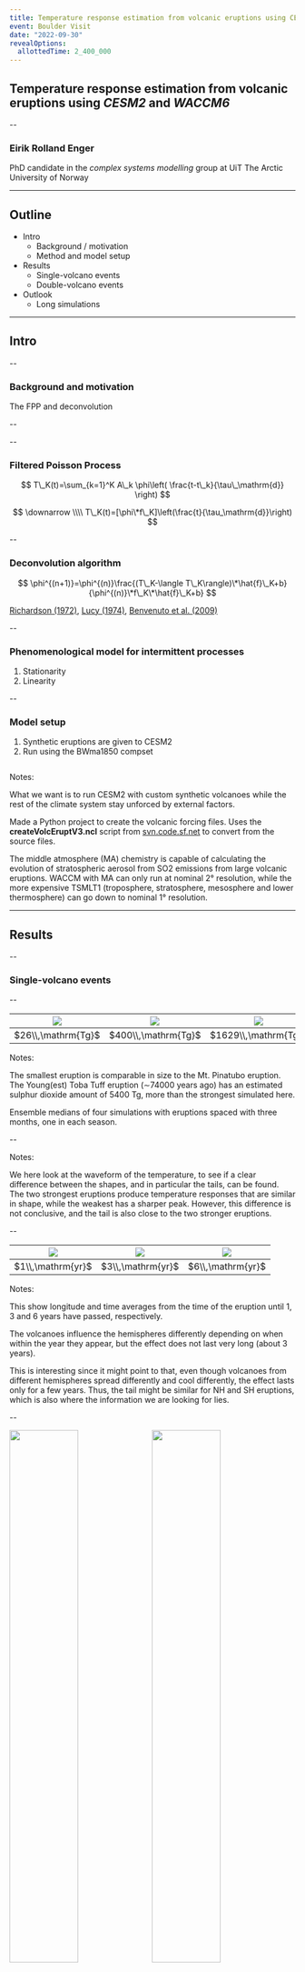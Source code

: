 ```yaml
---
title: Temperature response estimation from volcanic eruptions using CESM2 and WACCM6
event: Boulder Visit
date: "2022-09-30"
revealOptions:
  allottedTime: 2_400_000
---
```


## Temperature response estimation from volcanic eruptions using _CESM2_ and _WACCM6_

--

### Eirik Rolland Enger

PhD candidate in the _complex systems modelling_ group at UiT The Arctic University of
Norway

---

## Outline

- Intro
  - Background / motivation <!-- .element class="fragment" data-fragment-index="0" -->
  - Method and model setup <!-- .element class="fragment" data-fragment-index="0" -->
- Results
  - Single-volcano events <!-- .element class="fragment" data-fragment-index="1" -->
  - Double-volcano events <!-- .element class="fragment" data-fragment-index="1" -->
- Outlook
  - Long simulations <!-- .element class="fragment" data-fragment-index="2" -->

---

## Intro

<!-- .element class="r-fit-text" -->

--

<!-- .slide: data-transition="slide-in fade-out" -->

### Background and motivation

The FPP and deconvolution

--

<!-- .slide: data-background-color="#002f4b" -->
<!-- .slide: data-background-video-loop="true" -->
<!-- .slide: data-background-video="https://github.com/engeir/presentations-files/raw/9a4f6b9150206f27120130b18d8ac09f68469465/2021/fysikermotet/animation.mp4" -->
<!-- .slide: data-background-size="contain" -->

--

<!-- .slide: data-transition="fade" -->

### Filtered Poisson Process

$$
T\_K(t)=\sum_{k=1}^K A\_k \phi\left( \frac{t-t\_k}{\tau\_\mathrm{d}} \right)
$$

$$
\downarrow \\\\
T\_K(t)=[\phi\*f\_K]\left(\frac{t}{\tau_\mathrm{d}}\right)
$$

<!-- .element class="fragment" -->

--

<!-- .slide: data-transition="fade" -->

### Deconvolution algorithm

$$
\phi^{(n+1)}=\phi^{(n)}\frac{(T\_K-\langle T\_K\rangle)\*\hat{f}\_K+b}{\phi^{(n)}\*f\_K\*\hat{f}\_K+b}
$$

<a href="https://doi.org/" data-citation-key="@richardson1972">Richardson (1972)</a>,
<a href="https://doi.org/10.1086/111605" data-citation-key="@lucy1974">Lucy (1974)</a>,
<a href="https://doi.org/10.1088/0266-5611/26/2/025004" data-citation-key="@benvenuto2009">Benvenuto
et al. (2009)</a>

<!-- .element: style="font-size:13pt" -->

--

<!-- .slide: data-transition="fade-in slide-out" -->

### Phenomenological model for intermittent processes

1. Stationarity <!-- .element class="fragment" -->
2. Linearity <!-- .element class="fragment" -->

--

<!-- .slide: data-transition="slide-in fade-out" -->

### Model setup

1. Synthetic eruptions are given to CESM2
2. Run using the BWma1850 compset
   <!-- .element: class="fragment" data-fragment-index="1" -->

<a href="https://github.com/engeir/volcano-cooking#volcano-cooking" target="_blank"><img
width="80%"
data-src="https://opengraph.githubassets.com/0272a6274f1088fbd84c0a90f3d6d5abd7446f7e/engeir/volcano-cooking"></a>

<!-- .element: class="fragment" data-fragment-index="0" -->

Notes:

What we want is to run CESM2 with custom synthetic volcanoes while the rest of the
climate system stay unforced by external factors.

Made a Python project to create the volcanic forcing files. Uses the
**createVolcEruptV3.ncl** script from
[svn.code.sf.net](http://svn.code.sf.net/p/codescripts/code/trunk/ncl/emission/) to
convert from the source files.

The middle atmosphere (MA) chemistry is capable of calculating the evolution of
stratospheric aerosol from SO2 emissions from large volcanic eruptions. WACCM with MA
can only run at nominal 2° resolution, while the more expensive TSMLT1 (troposphere,
stratosphere, mesosphere and lower thermosphere) can go down to nominal 1° resolution.

---

## Results

<!-- .element class="r-fit-text" -->

--

<!-- .slide: data-transition="slide-in fade-out" -->

### Single-volcano events

<!-- .element class="r-fit-text" -->

--

<!-- .slide: data-transition="fade-in fade-out" -->

<!-- dprint-ignore-start -->
| <div class="fragment grow" data-fragment-index="0"><div class="fragment shrink" data-fragment-index="1"><img src="https://raw.githubusercontent.com/engeir/hack-md-notes/e9fbe3577899d750c61cb4478155ce0b48d48570/assets/pic/volcano-ensemble-waveforms/medium-waveform.png" ></div></div> | <div class="fragment grow" data-fragment-index="1"><div class="fragment shrink" data-fragment-index="2"><img src="https://raw.githubusercontent.com/engeir/hack-md-notes/e9fbe3577899d750c61cb4478155ce0b48d48570/assets/pic/volcano-ensemble-waveforms/medium-plus-waveform.png" ></div></div> | <div class="fragment grow" data-fragment-index="2"><img src="https://raw.githubusercontent.com/engeir/hack-md-notes/e9fbe3577899d750c61cb4478155ce0b48d48570/assets/pic/volcano-ensemble-waveforms/strong-waveform.png" ></div> |
| :----------------------------------------------------------------------------------------------------------------------------------------------------------------------------------------------------------------------------------------------------------------------------------------: | :---------------------------------------------------------------------------------------------------------------------------------------------------------------------------------------------------------------------------------------------------------------------------------------------: | :-----------------------------------------------------------------------------------------------------------------------------------------------------------------------------------------------------------------------------: |
| $26\\,\mathrm{Tg}$ <!-- .element: style="font-size:20pt" --> | $400\\,\mathrm{Tg}$ <!-- .element: style="font-size:20pt" --> | $1629\\,\mathrm{Tg}$ <!-- .element: style="font-size:20pt" --> |
<!-- dprint-ignore-end -->

Notes:

The smallest eruption is comparable in size to the Mt. Pinatubo eruption. The Young(est)
Toba Tuff eruption (∼74000 years ago) has an estimated sulphur dioxide amount of 5400
Tg, more than the strongest simulated here.

Ensemble medians of four simulations with eruptions spaced with three months, one in
each season.

--

<!-- .slide: data-transition="fade-in slide-out" -->
<!-- .slide: data-background-size="contain" -->
<!-- .slide: data-background="https://raw.githubusercontent.com/engeir/hack-md-notes/abf78e1fcd784f3c57c73c107dc193c5c34c25f8/assets/pic/volcano-ensemble-waveforms/compare-waveform-integrate.png" -->

Notes:

We here look at the waveform of the temperature, to see if a clear difference between
the shapes, and in particular the tails, can be found. The two strongest eruptions
produce temperature responses that are similar in shape, while the weakest has a sharper
peak. However, this difference is not conclusive, and the tail is also close to the two
stronger eruptions.

--

<!-- .slide: data-transition="fade" -->

<!-- dprint-ignore-start -->
| <div class="fragment grow" data-fragment-index="0"><div class="fragment shrink" data-fragment-index="1"><img src="https://raw.githubusercontent.com/engeir/hack-md-notes/4987583ac7a9a34e08bca2eda1392ae45090e128/assets/pic/volcano-zonal-mean/zonal-mean1-trefht-strong.png" ></div></div> | <div class="fragment grow" data-fragment-index="1"><div class="fragment shrink" data-fragment-index="2"><img src="https://raw.githubusercontent.com/engeir/hack-md-notes/4987583ac7a9a34e08bca2eda1392ae45090e128/assets/pic/volcano-zonal-mean/zonal-mean3-trefht-strong.png" ></div></div> | <div class="fragment grow" data-fragment-index="2"><img src="https://raw.githubusercontent.com/engeir/hack-md-notes/4987583ac7a9a34e08bca2eda1392ae45090e128/assets/pic/volcano-zonal-mean/zonal-mean6-trefht-strong.png" ></div> |
| :------------------------------------------------------------------------------------------------------------------------------------------------------------------------------------------------------------------------------------------------------------------------------------------: | :------------------------------------------------------------------------------------------------------------------------------------------------------------------------------------------------------------------------------------------------------------------------------------------: | :-------------------------------------------------------------------------------------------------------------------------------------------------------------------------------------------------------------------------------: |
| $1\\,\mathrm{yr}$ <!-- .element: style="font-size:20pt" --> | $3\\,\mathrm{yr}$ <!-- .element: style="font-size:20pt" --> | $6\\,\mathrm{yr}$ <!-- .element: style="font-size:20pt" --> |
<!-- dprint-ignore-end -->

Notes:

This show longitude and time averages from the time of the eruption until 1, 3 and 6
years have passed, respectively.

The volcanoes influence the hemispheres differently depending on when within the year
they appear, but the effect does not last very long (about 3 years).

This is interesting since it might point to that, even though volcanoes from different
hemispheres spread differently and cool differently, the effect lasts only for a few
years. Thus, the tail might be similar for NH and SH eruptions, which is also where the
information we are looking for lies.

--

<!-- .slide: data-transition="fade-in slide-out" -->

<img
  width="49%"
  src="https://raw.githubusercontent.com/engeir/hack-md-notes/15d48cd3fe9d0abbb49c20d41d6ade6f8e4e7e27/assets/pic/volcano-zonal-mean/zonal-mean-aerodv-may-medium.png"
/>
<img
  width="49%"
  src="https://raw.githubusercontent.com/engeir/hack-md-notes/15d48cd3fe9d0abbb49c20d41d6ade6f8e4e7e27/assets/pic/volcano-zonal-mean/zonal-mean-aerodv-nov-medium.png"
/> _Total aerosol optical depth in visible band_

<!-- .element: style="font-size:20pt" -->

Notes:

Here we pick out the two most different simulation and look at their aerosol optical
depth. (_Total aerosol optical depth in visible band_.)

We see that aerosol tend to spread to the winter hemisphere, but that after a couple of
years it is mostly gone.

Why do we care? Volcanoes in different hemispheres warm differently, but the temperature
may still revert to equilibrium in similar ways, i.e., they have similar tails.

--

<!-- .slide: data-transition="slide-in fade-out" -->

### Double-volcano events

<!-- .element class="r-fit-text" -->

--

<!-- .slide: data-transition="fade" -->

_How linear is the temperature response?_

--

<!-- .slide: data-transition="fade" -->
<!-- .slide: data-background-size="contain" -->
<!-- .slide: data-background="https://raw.githubusercontent.com/engeir/hack-md-notes/1e3d1dca42484fc10c418dd1ede027301c9a532d/assets/pic/double-overlap/double-overlap-temp-smoothing-simple.png" -->

--

<!-- .slide: data-transition="fade-in slide-out" -->
<!-- .slide: data-background-size="contain" -->
<!-- .slide: data-background="https://raw.githubusercontent.com/engeir/hack-md-notes/1e3d1dca42484fc10c418dd1ede027301c9a532d/assets/pic/double-overlap/double-overlap-superpose.png" -->

Notes:

We see that when we superpose the single-events using the control run mean temperature
as the baseline, we largely are able to explain the shape of the double-event. Could not
have expected any better match, but this is clearly not enough to conclude.

Works well as a test to check if it is worthwhile doing.

Problem: simulations are not long enough to have a periodic signal

---

## Outlook

<!-- .element class="r-fit-text" -->

--

<!-- .slide: data-transition="slide-in fade-out" -->

### Long simulations

<!-- .element class="r-fit-text" -->

--

<!-- .slide: class="data-auto-animate" -->
<!-- .slide: data-transition="fade" -->

<div class="r-stack">
  <p
    class="fragment animated move-to"
    data-animated-move-to-top="-200px"
    data-animated-move-to-left="0px"
    data-fragment-index="0"
    data-animated-duration="300"
    data-animated-iterations="1"
    data-animated-fill="forwards"
  >
    Using the
    <a
      style="color: #80ff80"
      target="_blank"
      href="https://www.cesm.ucar.edu/projects/community-projects/LME/"
      >CESM LME</a
    >
    data set
  </p>
  <span>
    <img
      class="fragment fade-in"
      data-fragment-index="0"
      src="https://raw.githubusercontent.com/engeir/hack-md-notes/6c20ab748912530c65e30e648c04b4e45a55b838/assets/pic/deconv-cesm-lme/cesm_lme_deconvolution_ensall_mean_forcing.png"
      width="49%"
    />
    <img
      class="fragment fade-in"
      data-fragment-index="0"
      src="https://raw.githubusercontent.com/engeir/hack-md-notes/6c20ab748912530c65e30e648c04b4e45a55b838/assets/pic/deconv-cesm-lme/cesm_lme_deconvolution_ensall_mean_temperature.png"
      width="49%"
    />
  </span>
</div>
<a
  href="https://doi.org/10.1175/BAMS-D-14-00233.1"
  data-citation-key="@ottobliesner2016"
  >Otto-Bliesner et al. (2016)</a
>

<!-- .element: style="font-size:13pt" -->

Notes:

Use datasets from CESM LME (Last Millennium Ensemble).

But this was run with CESM1, and more importantly with **CAM5** (as opposed to WACCM),
hence with a low-top atmosphere reaching only to about 40 km. They also use 2°
resolution for the atmosphere and land components, which for now is the same as I do,
but possibly 1° will be needed.

--

<!-- .slide: data-transition="fade" -->
<!-- .slide: data-background="https://raw.githubusercontent.com/engeir/hack-md-notes/6c20ab748912530c65e30e648c04b4e45a55b838/assets/pic/deconv-cesm-lme/cesm_lme_deconvolution_ensall_mean-respnse.png" -->
<!-- .slide: data-background-size="contain" -->

--

<!-- .slide: data-transition="fade" -->
<!-- .slide: data-background="https://raw.githubusercontent.com/engeir/hack-md-notes/4cfe0e39fca9474b5dcdbf9ab59eae968a32ecd4/assets/pic/gcm-temperature-decay/temperature-decay-avg.png" -->
<!-- .slide: data-background-size="contain" -->

Notes:

Even with the single- and double-event simulations we may be able to run the
deconvolution, but still need to reach equilibrium so the time series are periodic.

--

Plan: run CESM2 with **deep ocean** and **high-top atmosphere** over several decades

Notes:

**Problem 1**: Model runs take a long time, thus one per season is not reasonable.
**Problem 2**: Due to strong seasonal variability, at least two is preferable.

<!-- Start adding with revealjs-make-reflist -->
<!-- Generated by revealjs-make-reflist. Do not edit. -->

---

## References

<div class="csl-entry" id="ref-benvenuto2009" role="doc-biblioentry">
Benvenuto, F, R Zanella, L Zanni, and M Bertero. 2009. <span>“Nonnegative Least-Squares Image Deblurring: Improved Gradient Projection Approaches.”</span> <em>Inverse Problems</em> 26 (2): 025004. <a href="https://doi.org/10.1088/0266-5611/26/2/025004">https://doi.org/10.1088/0266-5611/26/2/025004</a>.
</div>
<!-- .element: style="font-size:20pt" -->
<div class="csl-entry" id="ref-lucy1974" role="doc-biblioentry">
Lucy, L. B. 1974. <span>“<span class="nocase">An iterative technique for the rectification of observed distributions</span>.”</span> <em>The Astronomical Journal</em> 79 (6): 745. <a href="https://doi.org/10.1086/111605">https://doi.org/10.1086/111605</a>.
</div>
<!-- .element: style="font-size:20pt" -->
<div class="csl-entry" id="ref-ottobliesner2016" role="doc-biblioentry">
Otto-Bliesner, Bette L., Esther C. Brady, John Fasullo, Alexandra Jahn, Laura Landrum, Samantha Stevenson, Nan Rosenbloom, Andrew Mai, and Gary Strand. 2016. <span>“Climate Variability and Change Since 850 <span>CE</span>: An Ensemble Approach with the Community Earth System Model.”</span> <em>Bulletin of the American Meteorological Society</em> 97 (5): 735–54. <a href="https://doi.org/10.1175/BAMS-D-14-00233.1">https://doi.org/10.1175/BAMS-D-14-00233.1</a>.
</div>
<!-- .element: style="font-size:20pt" -->
<div class="csl-entry" id="ref-richardson1972" role="doc-biblioentry">
Richardson, W. H. 1972. <span>“<span class="nocase">Bayesian-Based Iterative Method of Image Restoration*</span>.”</span> <em>J. Opt. Soc. Am.</em> 62 (1): 55–59. <a href="http://www.osapublishing.org/abstract.cfm?URI=josa-62-1-55">http://www.osapublishing.org/abstract.cfm?URI=josa-62-1-55</a>.
</div>
<!-- .element: style="font-size:20pt" -->
<!-- End adding with revealjs-make-reflist -->
